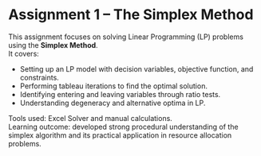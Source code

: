 # Assignment 1 – The Simplex Method

This assignment focuses on solving Linear Programming (LP) problems using the **Simplex Method**.  
It covers:
- Setting up an LP model with decision variables, objective function, and constraints.  
- Performing tableau iterations to find the optimal solution.  
- Identifying entering and leaving variables through ratio tests.  
- Understanding degeneracy and alternative optima in LP.  

Tools used: Excel Solver and manual calculations.  
Learning outcome: developed strong procedural understanding of the simplex algorithm and its practical application in resource allocation problems.
